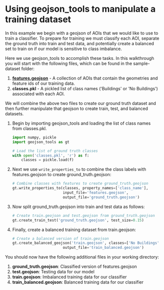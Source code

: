 # Using geojson_tools to manipulate a training dataset

In this example we begin with a geojson of AOIs that we would like to use to train a classifier. To prepare for training we must classify each AOI, separate the ground truth into train and test data, and potentially create a balanced set to train on if our model is sensitive to class imbalance.

Here we use geojson_tools to accomplish these tasks. In this walkthrough you will start with the following files, which can be found in the sample-dataset folder:  

1. <b>[features.geojson](https://github.com/PlatformStories/geojson_tools/blob/master/examples/create-dataset/features.geojson)</b> - A collection of AOIs that contain the geometries and feature ids of our training data.  
2. <b>classes.pkl</b> - A pickled list of class names ('Buildings' or 'No Buildings') associated with each AOI.

We will combine the above two files to create our ground truth dataset and then further manipulate that geojson to create train, test, and balanced datasets.

1. Begin by importing geojson_tools and loading the list of class names from classes.pkl.

    ```python
    import numpy, pickle
    import geojson_tools as gt

    # Load the list of ground truth classes
    with open('classes.pkl', 'r') as f:
        classes = pickle.load(f)
    ```

2. Next we use ```write_properties_to``` to combine the class labels with features.geojson to create ground_truth.geojson:

    ```python
    # Combine classes with features to create ground_truth.geojson
    gt.write_properties_to(classes, property_names=['class_name'],
                           input_file='features.geojson',
                           output_file='ground_truth.geojson')
    ```

3. Now split ground_truth.geojson into train and test data as follows:

    ```python
    # Create train.geojson and test.geojson from ground_truth.geojson
    gt.create_train_test('ground_truth.geojson', test_size=0.15)
    ```

4. Finally, create a balanced training dataset from train.geojson:

    ```python
    # Create a balanced version of train.geojson
    gt.create_balanced_geojson('train.geojson', classes=['No Buildings', 'Buildings'],
                           output_file='train_balanced.geojson')
    ```


You should now have the following additional files in your working directory:

1. <b>ground_truth.geojson</b>: Classified version of features.geojson
2. <b>test.geojson</b>: Testing data for our model
3. <b>train.geojson</b>: Imbalanced training data for our classifier
4. <b>train_balanced.geojson</b>: Balanced training data for our classifier
